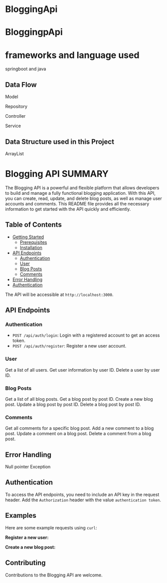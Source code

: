 # BloggingApi
# BloggingpApi
# frameworks and language used
springboot and java

## Data Flow
Model

Repository

Controller

Service

## Data  Structure used in this Project
ArrayList

# Blogging API SUMMARY

The Blogging API is a powerful and flexible platform that allows developers to build and manage a fully functional blogging application. With this API, you can create, read, update, and delete blog posts, as well as manage user accounts and comments. This README file provides all the necessary information to get started with the API quickly and efficiently.

## Table of Contents

- [Getting Started](#getting-started)
  - [Prerequisites](#prerequisites)
  - [Installation](#installation)
- [API Endpoints](#api-endpoints)
  - [Authentication](#authentication)
  - [User](#user)
  - [Blog Posts](#blog-posts)
  - [Comments](#comments)
- [Error Handling](#error-handling)
- [Authentication](#authentication)



The API will be accessible at `http://localhost:3000`.

## API Endpoints

### Authentication

- `POST /api/auth/login`: Login with a registered account to get an access token.
- `POST /api/auth/register`: Register a new user account.

### User

 Get a list of all users.
 Get user information by user ID.
 Delete a user by user ID.

### Blog Posts

Get a list of all blog posts.
Get a blog post by post ID.
Create a new blog post.
Update a blog post by post ID.
Delete a blog post by post ID.

### Comments

Get all comments for a specific blog post.
Add a new comment to a blog post.
Update a comment on a blog post.
Delete a comment from a blog post.

## Error Handling
Null pointer Exception


## Authentication

To access the API endpoints, you need to include an API key in the request header. Add the `Authorization` header with the value `authentication token`.

## Examples

Here are some example requests using `curl`:

**Register a new user:**

**Create a new blog post:**

## Contributing

Contributions to the Blogging API are welcome.
